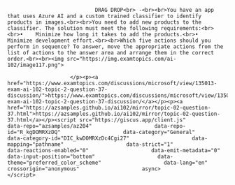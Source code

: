 <p class="card-text">
							
								DRAG DROP<br> -<br><br>You have an app that uses Azure AI and a custom trained classifier to identify products in images.<br><br>You need to add new products to the classifier. The solution must meet the following requirements:<br><br>•	Minimize how long it takes to add the products.<br>•	Minimize development effort.<br><br>Which five actions should you perform in sequence? To answer, move the appropriate actions from the list of actions to the answer area and arrange them in the correct order.<br><br><img src="https://img.examtopics.com/ai-102/image117.png">
							
						</p><p><a href="https://www.examtopics.com/discussions/microsoft/view/135013-exam-ai-102-topic-2-question-37-discussion/">https://www.examtopics.com/discussions/microsoft/view/135013-exam-ai-102-topic-2-question-37-discussion/</a></p><p><a href="https://azsamples.github.io/ai102/mirror/topic-02-question-37.html">https://azsamples.github.io/ai102/mirror/topic-02-question-37.html</a></p><script src="https://giscus.app/client.js"                    data-repo="azsamples/az204"                    data-repo-id="R_kgDOMRXzDQ"                    data-category="General"                    data-category-id="DIC_kwDOMRXzDc4Cgi27"                    data-mapping="pathname"                    data-strict="1"                    data-reactions-enabled="0"                    data-emit-metadata="0"                    data-input-position="bottom"                    data-theme="preferred_color_scheme"                    data-lang="en"                    crossorigin="anonymous"                    async>                    </script>